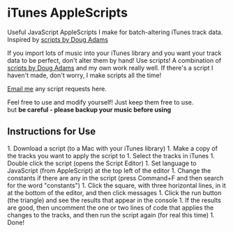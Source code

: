 # iTunes AppleScripts
Useful JavaScript AppleScripts I make for batch-altering iTunes track data. Inspired by [scripts by Doug Adams](http://dougscripts.com/itunes/index.php)

If you import lots of music into your iTunes library and you want your track data to be perfect, don't alter them by hand! Use scripts! A combination of [scripts by Doug Adams](http://dougscripts.com/itunes/index.php) and my own work really well. If there's a script I haven't made, don't worry, I make scripts all the time! 

[Email me](mailto:dylanchongit@gmail.com?Subject=iTunes%20AppleScripts%3A) any script requests here.

Feel free to use and modify yourself! Just keep them free to use.<br>
but **be careful - please backup your music before using**

<h2> Instructions for Use </h2>
1. Download a script (to a Mac with your iTunes library)
1. Make a copy of the tracks you want to apply the script to
1. Select the tracks in iTunes
1. Double click the script (opens the Script Editor)
1. Set language to JavaScript (from AppleScript) at the top left of the editor
1. Change the constants if there are any in the script (press Command+F and then search for the word "constants")
1. Click the square, with three horizontal lines, in it at the bottom of the editor, and then click messages
1. Click the run button (the triangle) and see the results that appear in the console
1. If the results are good, then uncomment the one or two lines of code that applies the changes to the tracks, and then run the script again (for real this time)
1. Done!